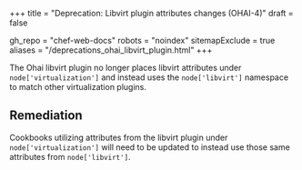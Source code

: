 +++
title = "Deprecation: Libvirt plugin attributes changes (OHAI-4)"
draft = false

gh_repo = "chef-web-docs"
robots = "noindex"
sitemapExclude = true
aliases = "/deprecations_ohai_libvirt_plugin.html"
+++

The Ohai libvirt plugin no longer places libvirt attributes under
`node['virtualization']` and instead uses the `node['libvirt']`
namespace to match other virtualization plugins.

## Remediation

Cookbooks utilizing attributes from the libvirt plugin under
`node['virtualization']` will need to be updated to instead use those
same attributes from `node['libvirt']`.
